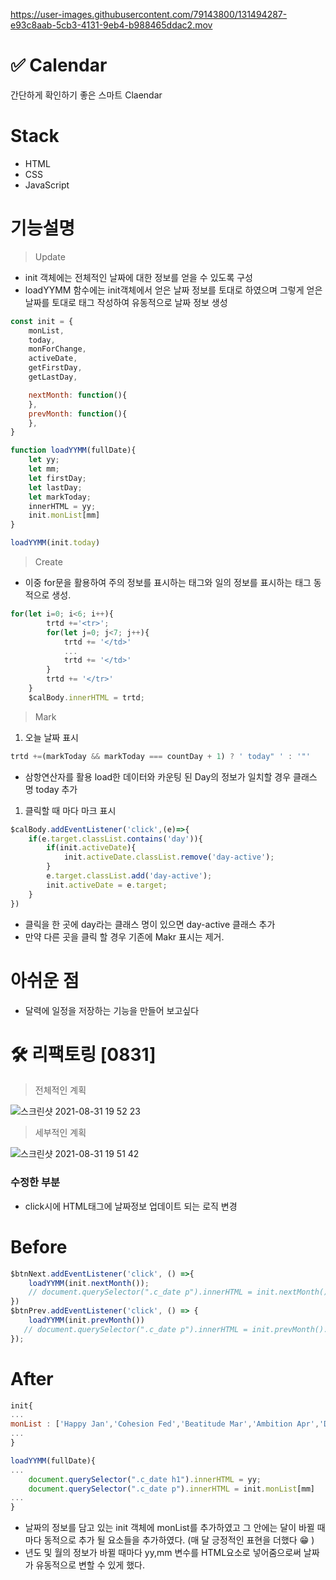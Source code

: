 

https://user-images.githubusercontent.com/79143800/131494287-e93c8aab-5cb3-4131-9eb4-b988465ddac2.mov


# ✅  Calendar


간단하게 확인하기 좋은 스마트 Claendar

# Stack

- HTML
- CSS
- JavaScript

# 기능설명

> Update

- init 객체에는 전체적인 날짜에 대한 정보를 얻을 수 있도록 구성
- loadYYMM 함수에는 init객체에서 얻은 날짜 정보를 토대로 하였으며 그렇게 얻은 날짜를 토대로 <tr><td>태그 작성하여 유동적으로 날짜 정보 생성

```jsx
const init = {
    monList,
    today,
    monForChange,
    activeDate,
    getFirstDay,
    getLastDay,

    nextMonth: function(){
    },
    prevMonth: function(){
    },
}

function loadYYMM(fullDate){
    let yy; 
    let mm; 
    let firstDay;
    let lastDay;
    let markToday;
    innerHTML = yy;
    init.monList[mm]
}

loadYYMM(init.today)
```

> Create

- 이중 for문을 활용하여 주의 정보를 표시하는 <tr>태그와 일의 정보를 표시하는 <td>태그 동적으로 생성.

```jsx
for(let i=0; i<6; i++){
        trtd +='<tr>';
        for(let j=0; j<7; j++){
            trtd += '</td>'
            ...
            trtd += '</td>'
        }
        trtd += '</tr>'
    }
    $calBody.innerHTML = trtd;
```

> Mark

1. 오늘 날짜 표시

```jsx
trtd +=(markToday && markToday === countDay + 1) ? ' today" ' : '"'
```

- 삼항연산자를 활용 load한 데이터와 카운팅 된 Day의 정보가 일치할 경우 클래스 명 today 추가
1. 클릭할 때 마다 마크 표시

```jsx
$calBody.addEventListener('click',(e)=>{
    if(e.target.classList.contains('day')){
        if(init.activeDate){
            init.activeDate.classList.remove('day-active');
        }
        e.target.classList.add('day-active');
        init.activeDate = e.target;
    }
})
```

- 클릭을 한 곳에 day라는 클래스 명이 있으면 day-active 클래스 추가
- 만약 다른 곳을 클릭 할 경우 기존에 Makr 표시는 제거.

# 아쉬운 점

- 달력에 일정을 저장하는 기능을 만들어 보고싶다
# 🛠 리팩토링 [0831]

> 전체적인 계획

![스크린샷 2021-08-31 19 52 23](https://user-images.githubusercontent.com/79143800/131494458-0968ea3d-e2cc-4448-a8d3-ebb73025791f.png)

> 세부적인 계획

![스크린샷 2021-08-31 19 51 42](https://user-images.githubusercontent.com/79143800/131494477-e8de104c-23f4-4762-b2f7-b5d17232b666.png)

### 수정한 부분

- click시에 HTML태그에 날짜정보 업데이트 되는 로직 변경

# Before

```jsx
$btnNext.addEventListener('click', () =>{
    loadYYMM(init.nextMonth());
    // document.querySelector(".c_date p").innerHTML = init.nextMonth().toDateString()
})
$btnPrev.addEventListener('click', () => {
    loadYYMM(init.prevMonth())
   // document.querySelector(".c_date p").innerHTML = init.prevMonth().toDateString()
});
```

# After

```jsx
init{
...
monList : ['Happy Jan','Cohesion Fed','Beatitude Mar','Ambition Apr','Diligence May','Nice Jun','Victory Jul','Efficient Aug','Joyous Sept','Supreme Out','Self-confidence Nov','Spectacualr Dec'],
...
}    

loadYYMM(fullDate){
...
    document.querySelector(".c_date h1").innerHTML = yy;
    document.querySelector(".c_date p").innerHTML = init.monList[mm]
...
}

```

- 날짜의 정보를 담고 있는 init 객체에 monList를 추가하였고 그 안에는 달이 바뀔 때 마다 동적으로 추가 될 요소들을 추가하였다. (매 달 긍정적인 표현을 더했다 😁 )
- 년도 및 월의 정보가 바뀔 때마다 yy,mm 변수를 HTML요소로 넣어줌으로써 날짜가 유동적으로 변할 수 있게 했다.
